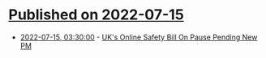 # [Published on 2022-07-15](index.md)

* [2022-07-15, 03:30:00](https://news.slashdot.org/story/22/07/14/2148218/uks-online-safety-bill-on-pause-pending-new-pm?utm_source=rss1.0mainlinkanon&utm_medium=feed) - [UK's Online Safety Bill On Pause Pending New PM](https://news.slashdot.org/story/22/07/14/2148218/uks-online-safety-bill-on-pause-pending-new-pm?utm_source=rss1.0mainlinkanon&utm_medium=feed)
